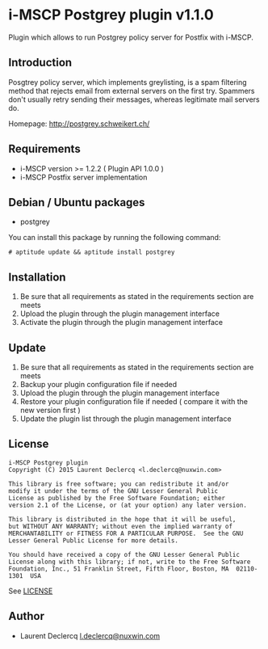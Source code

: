 # i-MSCP Postgrey plugin v1.1.0

Plugin which allows to run Postgrey policy server for Postfix with i-MSCP.

## Introduction

Posgtrey policy server, which implements greylisting, is a spam filtering method that rejects email from external
servers on the first try. Spammers don't usually retry sending their messages, whereas legitimate mail servers do.

Homepage: http://postgrey.schweikert.ch/

## Requirements

* i-MSCP version >= 1.2.2 ( Plugin API 1.0.0 )
* i-MSCP Postfix server implementation

## Debian / Ubuntu packages

* postgrey

You can install this package by running the following command:

```
# aptitude update && aptitude install postgrey
```

## Installation

1. Be sure that all requirements as stated in the requirements section are meets
2. Upload the plugin through the plugin management interface
3. Activate the plugin through the plugin management interface

## Update

1. Be sure that all requirements as stated in the requirements section are meets
2. Backup your plugin configuration file if needed
3. Upload the plugin through the plugin management interface
4. Restore your plugin configuration file if needed ( compare it with the new version first )
5. Update the plugin list through the plugin management interface

## License

```
i-MSCP Postgrey plugin
Copyright (C) 2015 Laurent Declercq <l.declercq@nuxwin.com>

This library is free software; you can redistribute it and/or
modify it under the terms of the GNU Lesser General Public
License as published by the Free Software Foundation; either
version 2.1 of the License, or (at your option) any later version.

This library is distributed in the hope that it will be useful,
but WITHOUT ANY WARRANTY; without even the implied warranty of
MERCHANTABILITY or FITNESS FOR A PARTICULAR PURPOSE.  See the GNU
Lesser General Public License for more details.

You should have received a copy of the GNU Lesser General Public
License along with this library; if not, write to the Free Software
Foundation, Inc., 51 Franklin Street, Fifth Floor, Boston, MA  02110-1301  USA
```

See [LICENSE](LICENSE)

## Author

* Laurent Declercq <l.declercq@nuxwin.com>

